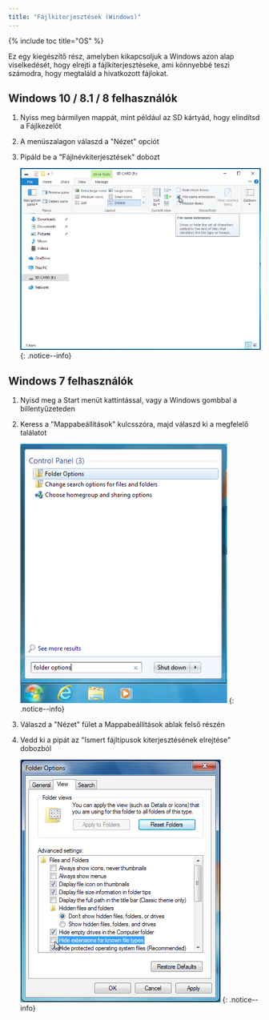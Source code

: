```yaml
---
title: "Fájlkiterjesztések (Windows)"
---
```


{% include toc title="OS" %}

Ez egy kiegészítő rész, amelyben kikapcsoljuk a Windows azon alap viselkedését, hogy elrejti a fájlkiterjesztéseke, ami könnyebbé teszi számodra, hogy megtaláld a hivatkozott fájlokat.

## Windows 10 / 8.1 / 8 felhasználók
1. Nyiss meg bármilyen mappát, mint például az SD kártyád, hogy elindítsd a Fájlkezelőt
1. A menüszalagon válaszd a "Nézet" opciót
1. Pipáld be a "Fájlnévkiterjesztések" dobozt

    ![Képernyőkép a "Fájl név kiterjesztések" jelölőnégyzetről Windows 10-en](/assets/images/windows-10-file-extensions.png)
    {: .notice--info}

## Windows 7 felhasználók
1. Nyisd meg a Start menüt kattintással, vagy a Windows gombbal a billentyűzeteden
1. Keress a "Mappabeállítások" kulcsszóra, majd válaszd ki a megfelelő találatot

    ![Képernyőkép a "mappa opciók" keresésésről a Windows 7 Start Menüben](/assets/images/windows-7-folder-options-start-menu.png)
    {: .notice--info}

1. Válaszd a "Nézet" fület a Mappabeállítások ablak felső részén
1. Vedd ki a pipát az "Ismert fájltípusok kiterjesztésének elrejtése" dobozból

    ![Képernyőkép a "Mappa beállítások" ablakról Windows 7-en az "Ismert fájltípusok kiterjesztésének elrejtése " opciót kikapcsolva](/assets/images/windows-7-folder-options.png)
    {: .notice--info}
